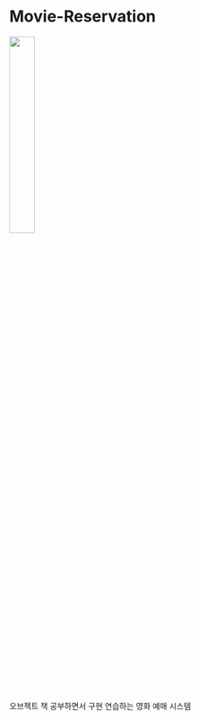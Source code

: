 # Movie-Reservation

<img src="https://user-images.githubusercontent.com/55044278/216968102-ca4882d3-6b00-4e34-b595-c0823a2f6981.png" width="30%"/>

오브젝트 책 공부하면서 구현 연습하는 영화 예매 시스템
